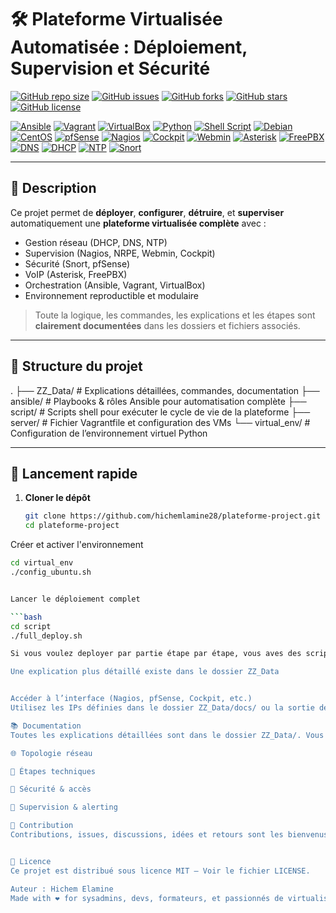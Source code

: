 # 🛠️ Plateforme Virtualisée Automatisée : Déploiement, Supervision et Sécurité

[![GitHub repo size](https://img.shields.io/github/repo-size/hichemlamine28/plateforme-project?style=flat-square)](https://github.com/hichemlamine28/plateforme-project)
[![GitHub issues](https://img.shields.io/github/issues/hichemlamine28/plateforme-project?style=flat-square)](https://github.com/hichemlamine28/plateforme-project/issues)
[![GitHub forks](https://img.shields.io/github/forks/hichemlamine28/plateforme-project?style=flat-square)](https://github.com/hichemlamine28/plateforme-project/network)
[![GitHub stars](https://img.shields.io/github/stars/hichemlamine28/plateforme-project?style=flat-square)](https://github.com/hichemlamine28/plateforme-project/stargazers)
[![GitHub license](https://img.shields.io/github/license/hichemlamine28/plateforme-project?style=flat-square)](LICENSE)

<!-- Technologies -->
[![Ansible](https://img.shields.io/badge/Ansible-EE0000?style=flat-square&logo=ansible&logoColor=white)](https://www.ansible.com/)
[![Vagrant](https://img.shields.io/badge/Vagrant-1563FF?style=flat-square&logo=vagrant&logoColor=white)](https://www.vagrantup.com/)
[![VirtualBox](https://img.shields.io/badge/VirtualBox-183A61?style=flat-square&logo=virtualbox&logoColor=white)](https://www.virtualbox.org/)
[![Python](https://img.shields.io/badge/Python-3776AB?style=flat-square&logo=python&logoColor=white)](https://www.python.org/)
[![Shell Script](https://img.shields.io/badge/Shell-Bash-4EAA25?style=flat-square&logo=gnu-bash&logoColor=white)](https://www.gnu.org/software/bash/)
[![Debian](https://img.shields.io/badge/Debian-A81D33?style=flat-square&logo=debian&logoColor=white)](https://www.debian.org/)
[![CentOS](https://img.shields.io/badge/CentOS-262577?style=flat-square&logo=centos&logoColor=white)](https://www.centos.org/)
[![pfSense](https://img.shields.io/badge/pfSense-1D365D?style=flat-square&logo=pfsense&logoColor=white)](https://www.pfsense.org/)
[![Nagios](https://img.shields.io/badge/Nagios-000000?style=flat-square&logo=nagios&logoColor=white)](https://www.nagios.org/)
[![Cockpit](https://img.shields.io/badge/Cockpit-001F3F?style=flat-square)](https://cockpit-project.org/)
[![Webmin](https://img.shields.io/badge/Webmin-2D76B9?style=flat-square)](https://www.webmin.com/)
[![Asterisk](https://img.shields.io/badge/Asterisk-FF7A24?style=flat-square)](https://www.asterisk.org/)
[![FreePBX](https://img.shields.io/badge/FreePBX-009444?style=flat-square)](https://www.freepbx.org/)
[![DNS](https://img.shields.io/badge/DNS-BIND9-blue?style=flat-square)](https://www.isc.org/bind/)
[![DHCP](https://img.shields.io/badge/DHCP-Server-lightgrey?style=flat-square)]()
[![NTP](https://img.shields.io/badge/NTP-TimeSync-informational?style=flat-square)]()
[![Snort](https://img.shields.io/badge/Snort-DA1F26?style=flat-square)](https://www.snort.org/)

---

## 📘 Description

Ce projet permet de **déployer**, **configurer**, **détruire**, et **superviser** automatiquement une **plateforme virtualisée complète** avec :

- Gestion réseau (DHCP, DNS, NTP)
- Supervision (Nagios, NRPE, Webmin, Cockpit)
- Sécurité (Snort, pfSense)
- VoIP (Asterisk, FreePBX)
- Orchestration (Ansible, Vagrant, VirtualBox)
- Environnement reproductible et modulaire

> Toute la logique, les commandes, les explications et les étapes sont **clairement documentées** dans les dossiers et fichiers associés.

---

## 📁 Structure du projet

.
├── ZZ_Data/ # Explications détaillées, commandes, documentation
├── ansible/ # Playbooks & rôles Ansible pour automatisation complète
├── script/ # Scripts shell pour exécuter le cycle de vie de la plateforme
├── server/ # Fichier Vagrantfile et configuration des VMs
└── virtual_env/ # Configuration de l’environnement virtuel Python


---

## 🚀 Lancement rapide

1. **Cloner le dépôt**
   ```bash
   git clone https://github.com/hichemlamine28/plateforme-project.git
   cd plateforme-project

Créer et activer l'environnement

```bash
cd virtual_env
./config_ubuntu.sh


Lancer le déploiement complet

```bash
cd script
./full_deploy.sh

Si vous voulez deployer par partie étape par étape, vous aves des scripts séparés appelant le splaybooks ansible, sinon deployer via ansible directement, l'inventaire est dynamique.

Une explication plus détaillé existe dans le dossier ZZ_Data


Accéder à l’interface (Nagios, pfSense, Cockpit, etc.)
Utilisez les IPs définies dans le dossier ZZ_Data/docs/ ou la sortie des playbooks

📚 Documentation
Toutes les explications détaillées sont dans le dossier ZZ_Data/. Vous y trouverez :

🌐 Topologie réseau

🔧 Étapes techniques

🔐 Sécurité & accès

📡 Supervision & alerting

🤝 Contribution
Contributions, issues, discussions, idées et retours sont les bienvenus !


📄 Licence
Ce projet est distribué sous licence MIT — Voir le fichier LICENSE.

Auteur : Hichem Elamine
Made with ❤️ for sysadmins, devs, formateurs, et passionnés de virtualisation
